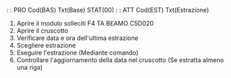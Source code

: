  :  : PRO Cod(BAS) Txt(Base) STAT(00)
 :  : ATT Cod(EST) Txt(Estrazione)
01. Aprire il modulo solleciti F4 TA B£AMO C5D020
02. Aprire il cruscotto
03. Verificare data e ora dell'ultima estrazione
04. Scegliere estrazione
05. Eseguire l'estrazione (Mediante comando)
06. Controllare l'aggiornamento della data nel cruscotto (Se estratta almeno una riga)
